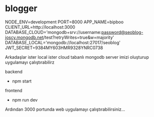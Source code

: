 # blogger

NODE_ENV=development
PORT=8000
APP_NAME=bipboo
CLIENT_URL=http://localhost:3000
DATABASE_CLOUD='mongodb+srv://username:password@seoblog-joscy.mongodb.net/test?retryWrites=true&w=majority'
DATABASE_LOCAL='mongodb://localhost:27017/seoblog'
JWT_SECRET=9384MY603HMR9328YNRC0738

Arkadaşlar ister local ister cloud tabanlı mongodb server imizi oluşturup  uygulamayı çalıştırabilirz

backend 
- npm start


frontend
- npm run dev

Ardından 3000 portunda web uygulamayı çalıştırabilirsiniz...


